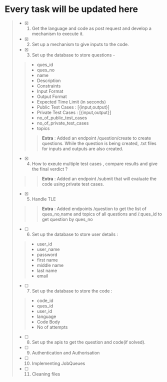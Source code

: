 # Every task will be updated here

>- [x] 1. Get the language and code as post request and develop a mechanism to execute it.
>- [x] 2. Set up a mechanism to give inputs to the code.
>- [x] 3. Set up the database to store questions - 
> >* ques_id 
> >* ques_no
> >* name
> >* Description
> >* Constraints
> >* Input Format
> >* Output Format
> >* Expected Time Limit (in seconds)
> >* Public Test Cases : [{input,output}]
> >* Private Test Cases : [{input,output}]
> >* no_of_public_test_cases 
> >* no_of_private_test_cases 
> >* topics
> >> <strong>Extra</strong> : Added an endpoint /question/create to create questions. While the question is being created, .txt files for inputs and outputs are also created.
>- [x] 4. How to exeute multiple test cases , compare results and give the final verdict ?
> >> <strong>Extra</strong> : Added an endpoint /submit that will evaluate the code using private test cases.
>- [x] 5. Handle TLE
> >> <strong>Extra</strong> : Added endpoints /question to get the list of ques_no,name and topics of all questions and /:ques_id to get question by ques_no
>- [ ] 6. Set up the database to store user details :
> >* user_id
> >* user_name
> >* password
> >* first name
> >* middle name
> >* last name
> >* email
>- [ ] 7. Set up the database to store the code :
> >* code_id 
> >* ques_id
> >* user_id
> >* language
> >* Code Body
> >* No of attempts 
>- [ ] 8. Set up the apis to get the question and code(if solved).
>- [ ] 9. Authentication and Authorisation
>- [ ] 10. Implementing JobQueues
>- [ ] 11. Cleaning files